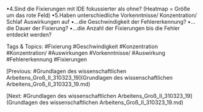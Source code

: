 •4.Sind die Fixierungen mit IDE fokussierter als ohne? (Heatmap = Größe um das rote Feld)
•5.Haben unterschiedliche Vorkenntnisse/ Konzentration/ Schlaf Auswirkungen auf
•…die Geschwindigkeit der Fehlererkennung?
•…die Dauer der Fixierung?
•…die Anzahl der Fixierungen bis die Fehler entdeckt werden?

   Tags & Topics:
   #Fixierung
   #Geschwindigkeit
   #Konzentration
   #Konzentration/
   #Auswirkungen
   #Vorkenntnisse/
   #Auswirkung
   #Fehlererkennung
   #Fixierungen

[Previous: #Grundlagen des wissenschaftlichen Arbeitens_Groß_II_310323_19](Grundlagen des wissenschaftlichen Arbeitens_Groß_II_310323_19.md)

[Next: #Grundlagen des wissenschaftlichen Arbeitens_Groß_II_310323_19](Grundlagen des wissenschaftlichen Arbeitens_Groß_II_310323_19.md)